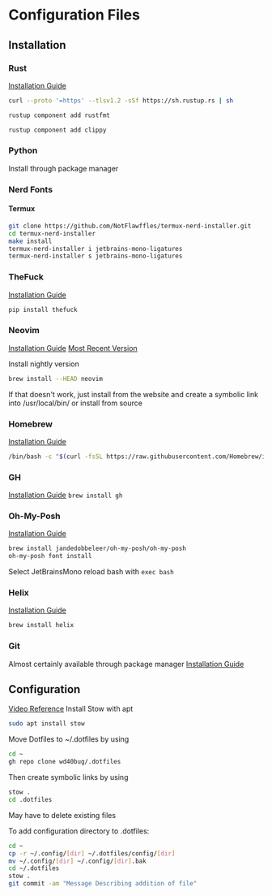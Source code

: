 # Configuration Files

## Installation

### Rust
[Installation Guide](https://www.rust-lang.org/tools/install)
```bash
curl --proto '=https' --tlsv1.2 -sSf https://sh.rustup.rs | sh
```
```bash
rustup component add rustfmt
```
```bash
rustup component add clippy
```

### Python
Install through package manager

### Nerd Fonts

#### Termux
```bash
git clone https://github.com/NotFlawffles/termux-nerd-installer.git
cd termux-nerd-installer
make install
termux-nerd-installer i jetbrains-mono-ligatures
termux-nerd-installer s jetbrains-mono-ligatures
```

### TheFuck
[Installation Guide](https://github.com/nvbn/thefuck?tab=readme-ov-file#installation)
```bash
pip install thefuck
```

### Neovim
[Installation Guide](https://github.com/neovim/neovim/blob/master/INSTALL.md)
[Most Recent Version](https://github.com/neovim/neovim/releases/latest/)

Install nightly version

```bash
brew install --HEAD neovim
```
If that doesn't work, just install from the website and create a symbolic link into /usr/local/bin/ or install from source

### Homebrew
[Installation Guide](https://brew.sh/)
```bash
/bin/bash -c "$(curl -fsSL https://raw.githubusercontent.com/Homebrew/install/HEAD/install.sh)"
```

### GH
[Installation Guide](https://github.com/cli/cli)
```brew install gh```

### Oh-My-Posh
[Installation Guide](https://ohmyposh.dev/docs/installation/linux)
```bash
brew install jandedobbeleer/oh-my-posh/oh-my-posh
oh-my-posh font install
```
Select JetBrainsMono
reload bash with `exec bash`

### Helix
[Installation Guide](https://docs.helix-editor.com/install.html#linux)

```bash
brew install helix
```

### Git
Almost certainly available through package manager
[Installation Guide](https://git-scm.com/downloads)

## Configuration
[Video Reference](https://youtu.be/y6XCebnB9gs?si=iZB0fwRJ_Zbfr7Ip)
Install Stow with apt
```bash
sudo apt install stow
```

Move Dotfiles to ~/.dotfiles by using 
```bash
cd ~
gh repo clone wd40bug/.dotfiles
```
Then create symbolic links by using
```bash
stow .
cd .dotfiles
```

May have to delete existing files

To add configuration directory to .dotfiles:
```bash
cd ~
cp -r ~/.config/[dir] ~/.dotfiles/config/[dir]
mv ~/.config/[dir] ~/.config/[dir].bak
cd ~/.dotfiles
stow .
git commit -am "Message Describing addition of file"
```
